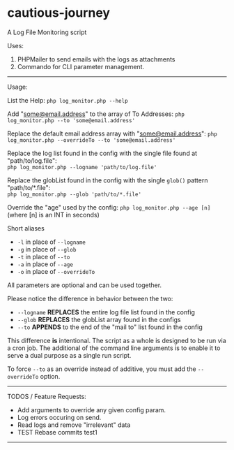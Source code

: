 # cautious-journey
A Log File Monitoring script

Uses:

1. PHPMailer to send emails with the logs as attachments
1. Commando for CLI parameter management.

---

Usage:

List the Help: `php log_monitor.php --help`

Add "some@email.address" to the array of To Addresses:
`php log_monitor.php --to 'some@email.address'`

Replace the default email address array with "some@email.address":
`php log_monitor.php --overrideTo --to 'some@email.address'`

Replace the log list found in the config with the single file found at "path/to/log.file":  
`php log_monitor.php --logname 'path/to/log.file'`

Replace the globList found in the config with the single `glob()` pattern "path/to/\*.file":  
`php log_monitor.php --glob 'path/to/*.file'`

Override the "age" used by the config:
`php log_monitor.php --age [n]` (where [n] is an INT in seconds)


Short aliases
* `-l` in place of `--logname`
* `-g` in place of `--glob`
* `-t` in place of `--to`
* `-a` in place of `--age`
* `-o` in place of `--overrideTo`

All parameters are optional and can be used together.

Please notice the difference in behavior between the two:
* `--logname` **REPLACES** the entire log file list found in the config
* `--glob` **REPLACES** the globList array found in the configs
* `--to` **APPENDS** to the end of the "mail to" list found in the config

This difference **is** intentional. The script as a whole is designed to be run via a cron job.
The additional of the command line arguments is to enable it to serve a dual purpose as a single run script.

To force `--to` as an override instead of additive, you must add the `--overrideTo` option.

---
TODOS / Feature Requests:
* Add arguments to override any given config param.
* Log errors occuring on send.
* Read logs and remove "irrelevant" data
* TEST Rebase commits test1
---
